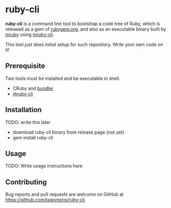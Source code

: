 # ruby-cli

**ruby-cli** is a command line tool to bootstrap a code tree of Ruby, which is released as a gem of [rubygem.org](https://rubygems.org/), and also as an executable binary built by [mruby](https://mruby.org/) using [mruby-cli](https://github.com/hone/mruby-cli).

This tool just does initial setup for such repository. Write your own code on it!

## Prerequisite

Two tools must be installed and be executable in shell.

* CRuby and [bundler](https://rubygems.org/gems/bundler)
* [mruby-cli](https://github.com/hone/mruby-cli)

## Installation

TODO: write this later

* download ruby-cli binary from release page (not yet)
* gem install ruby-cli

## Usage

TODO: Write usage instructions here

## Contributing

Bug reports and pull requests are welcome on GitHub at https://github.com/tagomoris/ruby-cli.

